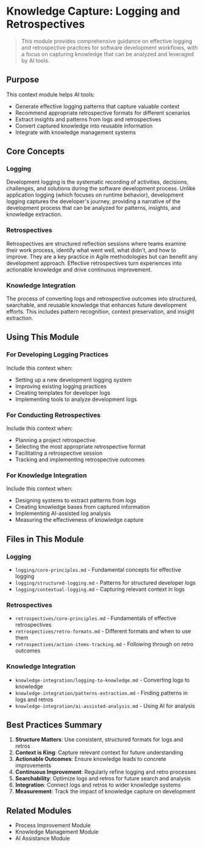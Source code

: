 # Knowledge Capture: Logging and Retrospectives

> This module provides comprehensive guidance on effective logging and retrospective practices for software development workflows, with a focus on capturing knowledge that can be analyzed and leveraged by AI tools.

## Purpose

This context module helps AI tools:
- Generate effective logging patterns that capture valuable context
- Recommend appropriate retrospective formats for different scenarios
- Extract insights and patterns from logs and retrospectives
- Convert captured knowledge into reusable information
- Integrate with knowledge management systems

## Core Concepts

### Logging

Development logging is the systematic recording of activities, decisions, challenges, and solutions during the software development process. Unlike application logging (which focuses on runtime behavior), development logging captures the developer's journey, providing a narrative of the development process that can be analyzed for patterns, insights, and knowledge extraction.

### Retrospectives

Retrospectives are structured reflection sessions where teams examine their work process, identify what went well, what didn't, and how to improve. They are a key practice in Agile methodologies but can benefit any development approach. Effective retrospectives turn experiences into actionable knowledge and drive continuous improvement.

### Knowledge Integration

The process of converting logs and retrospective outcomes into structured, searchable, and reusable knowledge that enhances future development efforts. This includes pattern recognition, context preservation, and insight extraction.

## Using This Module

### For Developing Logging Practices

Include this context when:
- Setting up a new development logging system
- Improving existing logging practices
- Creating templates for developer logs
- Implementing tools to analyze development logs

### For Conducting Retrospectives

Include this context when:
- Planning a project retrospective
- Selecting the most appropriate retrospective format
- Facilitating a retrospective session
- Tracking and implementing retrospective outcomes

### For Knowledge Integration

Include this context when:
- Designing systems to extract patterns from logs
- Creating knowledge bases from captured information
- Implementing AI-assisted log analysis
- Measuring the effectiveness of knowledge capture

## Files in This Module

### Logging
- `logging/core-principles.md` - Fundamental concepts for effective logging
- `logging/structured-logging.md` - Patterns for structured developer logs
- `logging/contextual-logging.md` - Capturing relevant context in logs

### Retrospectives
- `retrospectives/core-principles.md` - Fundamentals of effective retrospectives
- `retrospectives/retro-formats.md` - Different formats and when to use them
- `retrospectives/action-items-tracking.md` - Following through on retro outcomes

### Knowledge Integration
- `knowledge-integration/logging-to-knowledge.md` - Converting logs to knowledge
- `knowledge-integration/patterns-extraction.md` - Finding patterns in logs and retros
- `knowledge-integration/ai-assisted-analysis.md` - Using AI for analysis

## Best Practices Summary

1. **Structure Matters**: Use consistent, structured formats for logs and retros
2. **Context is King**: Capture relevant context for future understanding
3. **Actionable Outcomes**: Ensure knowledge leads to concrete improvements
4. **Continuous Improvement**: Regularly refine logging and retro processes
5. **Searchability**: Optimize logs and retros for future search and analysis
6. **Integration**: Connect logs and retros to wider knowledge systems
7. **Measurement**: Track the impact of knowledge capture on development

## Related Modules
- Process Improvement Module
- Knowledge Management Module
- AI Assistance Module